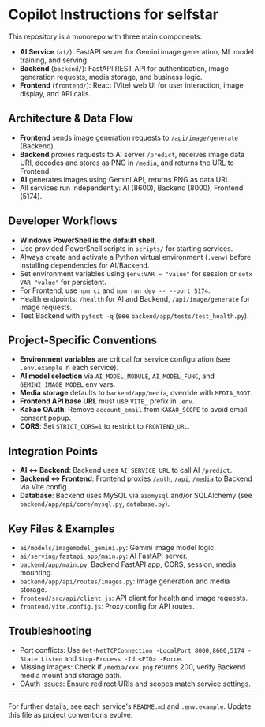 # Copilot Instructions for selfstar

This repository is a monorepo with three main components:
- **AI Service** (`ai/`): FastAPI server for Gemini image generation, ML model training, and serving.
- **Backend** (`backend/`): FastAPI REST API for authentication, image generation requests, media storage, and business logic.
- **Frontend** (`frontend/`): React (Vite) web UI for user interaction, image display, and API calls.

## Architecture & Data Flow
- **Frontend** sends image generation requests to `/api/image/generate` (Backend).
- **Backend** proxies requests to AI server `/predict`, receives image data URI, decodes and stores as PNG in `/media`, and returns the URL to Frontend.
- **AI** generates images using Gemini API, returns PNG as data URI.
- All services run independently: AI (8600), Backend (8000), Frontend (5174).

## Developer Workflows
- **Windows PowerShell is the default shell.**
- Use provided PowerShell scripts in `scripts/` for starting services.
- Always create and activate a Python virtual environment (`.venv`) before installing dependencies for AI/Backend.
- Set environment variables using `$env:VAR = "value"` for session or `setx VAR "value"` for persistent.
- For Frontend, use `npm ci` and `npm run dev -- --port 5174`.
- Health endpoints: `/health` for AI and Backend, `/api/image/generate` for image requests.
- Test Backend with `pytest -q` (see `backend/app/tests/test_health.py`).

## Project-Specific Conventions
- **Environment variables** are critical for service configuration (see `.env.example` in each service).
- **AI model selection** via `AI_MODEL_MODULE`, `AI_MODEL_FUNC`, and `GEMINI_IMAGE_MODEL` env vars.
- **Media storage** defaults to `backend/app/media`, override with `MEDIA_ROOT`.
- **Frontend API base URL** must use `VITE_` prefix in `.env`.
- **Kakao OAuth**: Remove `account_email` from `KAKAO_SCOPE` to avoid email consent popup.
- **CORS**: Set `STRICT_CORS=1` to restrict to `FRONTEND_URL`.

## Integration Points
- **AI ↔ Backend**: Backend uses `AI_SERVICE_URL` to call AI `/predict`.
- **Backend ↔ Frontend**: Frontend proxies `/auth`, `/api`, `/media` to Backend via Vite config.
- **Database**: Backend uses MySQL via `aiomysql` and/or SQLAlchemy (see `backend/app/api/core/mysql.py`, `database.py`).

## Key Files & Examples
- `ai/models/imagemodel_gemini.py`: Gemini image model logic.
- `ai/serving/fastapi_app/main.py`: AI FastAPI server.
- `backend/app/main.py`: Backend FastAPI app, CORS, session, media mounting.
- `backend/app/api/routes/images.py`: Image generation and media storage.
- `frontend/src/api/client.js`: API client for health and image requests.
- `frontend/vite.config.js`: Proxy config for API routes.

## Troubleshooting
- Port conflicts: Use `Get-NetTCPConnection -LocalPort 8000,8600,5174 -State Listen` and `Stop-Process -Id <PID> -Force`.
- Missing images: Check if `/media/xxx.png` returns 200, verify Backend media mount and storage path.
- OAuth issues: Ensure redirect URIs and scopes match service settings.

---
For further details, see each service's `README.md` and `.env.example`. Update this file as project conventions evolve.
